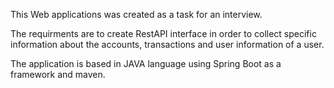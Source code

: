 This Web applications was created as a task for an interview.

The requirments are to create RestAPI interface in order to collect specific information about the accounts, transactions and user information of a user.

The application is based in JAVA language using Spring Boot as a framework and maven.
